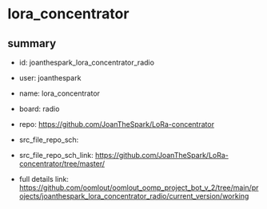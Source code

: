 # lora_concentrator
 
## summary 
* id: joanthespark_lora_concentrator_radio
* user: joanthespark
* name: lora_concentrator
* board: radio
* repo: https://github.com/JoanTheSpark/LoRa-concentrator



* src_file_repo_sch: 
* src_file_repo_sch_link: https://github.com/JoanTheSpark/LoRa-concentrator/tree/master/
* full details link: https://github.com/oomlout/oomlout_oomp_project_bot_v_2/tree/main/projects/joanthespark_lora_concentrator_radio/current_version/working  







